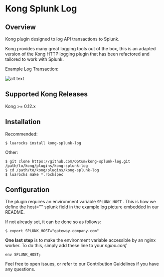 # Kong Splunk Log
## Overview
Kong plugin designed to log API transactions to Splunk.

Kong provides many great logging tools out of the box, this is an adapted version of the Kong HTTP logging plugin that has been refactored and tailored to work with Splunk.

Example Log Transaction:

![alt text](https://github.com/Optum/kong-splunk-log/blob/master/SplunkLogSample.png)

## Supported Kong Releases
Kong >= 0.12.x 

## Installation
Recommended:
```
$ luarocks install kong-splunk-log
```
Other:
```
$ git clone https://github.com/Optum/kong-splunk-log.git /path/to/kong/plugins/kong-splunk-log
$ cd /path/to/kong/plugins/kong-splunk-log
$ luarocks make *.rockspec
```

## Configuration
The plugin requires an environment variable `SPLUNK_HOST` . This is how we define the host="" splunk field in the example log picture embedded in our README.

If not already set, it can be done so as follows:
```
$ export SPLUNK_HOST="gateway.company.com"
```

**One last step** is to make the environment variable accessible by an nginx worker. To do this, simply add these line to your _nginx.conf_
```
env SPLUNK_HOST;
```

Feel free to open issues, or refer to our Contribution Guidelines if you have any questions.

